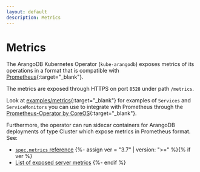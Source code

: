```yaml
---
layout: default
description: Metrics
---
```

# Metrics

The ArangoDB Kubernetes Operator (`kube-arangodb`) exposes metrics of
its operations in a format that is compatible with [Prometheus](https://prometheus.io){:target="_blank"}.

The metrics are exposed through HTTPS on port `8528` under path `/metrics`.

Look at [examples/metrics](https://github.com/arangodb/kube-arangodb/tree/master/examples/metrics){:target="_blank"}
for examples of `Services` and `ServiceMonitors` you can use to integrate
with Prometheus through the [Prometheus-Operator by CoreOS](https://github.com/coreos/prometheus-operator){:target="_blank"}.

Furthermore, the operator can run sidecar containers for ArangoDB
deployments of type Cluster which expose metrics in Prometheus format. See:
- [`spec.metrics` reference](deployment-kubernetes-deployment-resource.html#specmetricsenabled-bool)
{%- assign ver = "3.7" | version: ">=" %}{% if ver %}
- [List of exposed server metrics](http/administration-and-monitoring-metrics.html#list-of-exposed-metrics)
{%- endif %}
